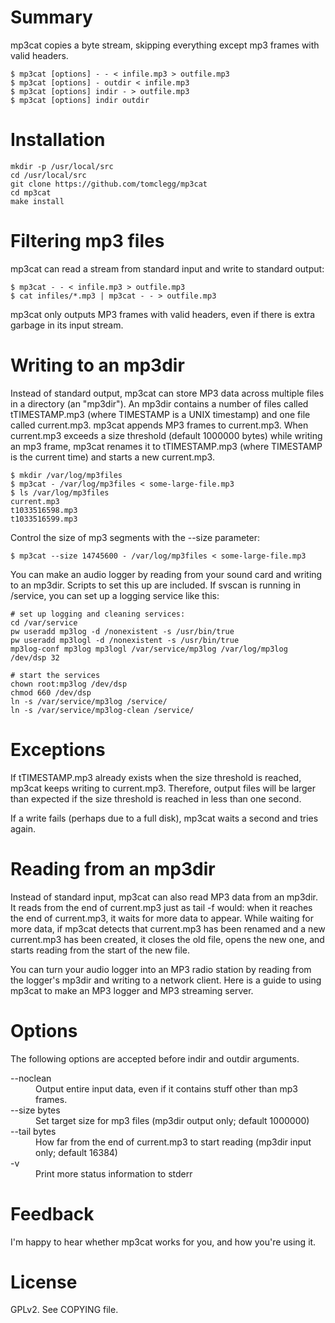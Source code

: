 Summary
=======

mp3cat copies a byte stream, skipping everything except mp3 frames with valid headers.

    $ mp3cat [options] - - < infile.mp3 > outfile.mp3
    $ mp3cat [options] - outdir < infile.mp3
    $ mp3cat [options] indir - > outfile.mp3
    $ mp3cat [options] indir outdir

Installation
============

    mkdir -p /usr/local/src
    cd /usr/local/src
    git clone https://github.com/tomclegg/mp3cat
    cd mp3cat
    make install

Filtering mp3 files
===================

mp3cat can read a stream from standard input and write to standard output:

    $ mp3cat - - < infile.mp3 > outfile.mp3
    $ cat infiles/*.mp3 | mp3cat - - > outfile.mp3

mp3cat only outputs MP3 frames with valid headers, even if there is extra garbage in its input stream.

Writing to an mp3dir
====================

Instead of standard output, mp3cat can store MP3 data across multiple files in a directory (an "mp3dir"). An mp3dir contains a number of files called tTIMESTAMP.mp3 (where TIMESTAMP is a UNIX timestamp) and one file called current.mp3. mp3cat appends MP3 frames to current.mp3. When current.mp3 exceeds a size threshold (default 1000000 bytes) while writing an mp3 frame, mp3cat renames it to tTIMESTAMP.mp3 (where TIMESTAMP is the current time) and starts a new current.mp3.

    $ mkdir /var/log/mp3files
    $ mp3cat - /var/log/mp3files < some-large-file.mp3
    $ ls /var/log/mp3files
    current.mp3
    t1033516598.mp3
    t1033516599.mp3

Control the size of mp3 segments with the --size parameter:

    $ mp3cat --size 14745600 - /var/log/mp3files < some-large-file.mp3

You can make an audio logger by reading from your sound card and writing to an mp3dir. Scripts to set this up are included. If svscan is running in /service, you can set up a logging service like this:

    # set up logging and cleaning services:
    cd /var/service
    pw useradd mp3log -d /nonexistent -s /usr/bin/true
    pw useradd mp3logl -d /nonexistent -s /usr/bin/true
    mp3log-conf mp3log mp3logl /var/service/mp3log /var/log/mp3log /dev/dsp 32

    # start the services
    chown root:mp3log /dev/dsp
    chmod 660 /dev/dsp
    ln -s /var/service/mp3log /service/
    ln -s /var/service/mp3log-clean /service/

Exceptions
==========

If tTIMESTAMP.mp3 already exists when the size threshold is reached, mp3cat keeps writing to current.mp3. Therefore, output files will be larger than expected if the size threshold is reached in less than one second.

If a write fails (perhaps due to a full disk), mp3cat waits a second and tries again.

Reading from an mp3dir
======================

Instead of standard input, mp3cat can also read MP3 data from an mp3dir. It reads from the end of current.mp3 just as tail -f would: when it reaches the end of current.mp3, it waits for more data to appear. While waiting for more data, if mp3cat detects that current.mp3 has been renamed and a new current.mp3 has been created, it closes the old file, opens the new one, and starts reading from the start of the new file.

You can turn your audio logger into an MP3 radio station by reading from the logger's mp3dir and writing to a network client. Here is a guide to using mp3cat to make an MP3 logger and MP3 streaming server.

Options
=======

The following options are accepted before indir and outdir arguments.

<dl>
<dt>--noclean</dt>
<dd>Output entire input data, even if it contains stuff other than mp3 frames.</dd>
<dt>--size bytes</dt>
<dd>Set target size for mp3 files (mp3dir output only; default 1000000)</dd>
<dt>--tail bytes</dt>
<dd>How far from the end of current.mp3 to start reading (mp3dir input only; default 16384)</dd>
<dt>-v</dt>
<dd>Print more status information to stderr</dd>
</dl>

Feedback
========

I'm happy to hear whether mp3cat works for you, and how you're using it.

License
=======

GPLv2. See COPYING file.
